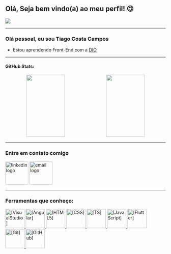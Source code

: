 ## Olá, Seja bem vindo(a) ao meu perfil! 😉

<img src="https://user-images.githubusercontent.com/74038190/225813708-98b745f2-7d22-48cf-9150-083f1b00d6c9.gif">

-------------------------------

### Olá pessoal, eu sou Tiago Costa Campos

- Estou aprendendo Front-End com a [DIO](https://www.dio.me/) 

-------------

#### GitHub Stats:
<div align="center">  
  
  <img width="49%" height="195px" src="https://github-readme-stats.vercel.app/api?username=tiagocostacampos&show_icons=true&count_private=true&title_color=80F7D4&icon_color=9d00ff&text_color=c9d1d9&bg_color=0d1117&border_color=fff0" /> 
  
  <img width="49%" height="195px" src="https://github-readme-stats.vercel.app/api/top-langs/?username=tiagocostacampos&layout=compact&title_color=80F7D4&text_color=fff&bg_color=0d1117&border_color=fff0" />
  
</div>

------------------------

### Entre em contato comigo

<a href="https://www.linkedin.com/in/tiago-campos-6b533a79/" ><img src="https://img.icons8.com/?size=100&id=108812&format=png&color=000000" height="72" alt="linkedin logo" style="display: inline-block;" /></a>
<a href="mailto:tiagocostac@gmail.com" ><img src="https://img.icons8.com/?size=100&id=109463&format=png&color=000000" height="72" alt="email logo" style="display: inline-block;" /></a>

------------------

### Ferramentas que conheço:

<div align="left">
  <a href="[Link]">
    <img alt="[VisualStudio]" height="60" width="60" src="https://raw.githubusercontent.com/marwin1991/profile-technology-icons/refs/heads/main/icons/visual_studio_code.png"> 
  </a>
  <a href="[Link]">
    <img alt="[Angular]" height="60" width="60" src="https://raw.githubusercontent.com/marwin1991/profile-technology-icons/refs/heads/main/icons/angular.png"> 
  </a>
  <a href="[Link]">
    <img alt="[HTML5]" height="60" width="60" src="https://raw.githubusercontent.com/marwin1991/profile-technology-icons/refs/heads/main/icons/html.png"> 
  </a>
  <a href="[Link]">
    <img alt="[CSS]" height="60" width="60" src="https://raw.githubusercontent.com/marwin1991/profile-technology-icons/refs/heads/main/icons/css.png"> 
  </a>
  <a href="[Link]">
    <img alt="[TS]" height="60" width="60" src="https://raw.githubusercontent.com/marwin1991/profile-technology-icons/refs/heads/main/icons/typescript.png"> 
  </a>
  <a href="[Link]">
    <img alt="[JavaScript]" height="60" width="60" src="https://raw.githubusercontent.com/marwin1991/profile-technology-icons/refs/heads/main/icons/javascript.png"> 
  </a>
  <a href="[Link]">
    <img alt="[Flutter]" height="60" width="60" src="https://raw.githubusercontent.com/marwin1991/profile-technology-icons/refs/heads/main/icons/flutter.png"> 
  </a>
  <a href="[Link]">
    <img alt="[Git]" height="60" width="60" src="https://raw.githubusercontent.com/marwin1991/profile-technology-icons/refs/heads/main/icons/git.png"> 
  </a>
  <a href="[Link]">
    <img alt="[GitHub]" height="60" width="60" src="https://raw.githubusercontent.com/marwin1991/profile-technology-icons/refs/heads/main/icons/github.png"> 
  </a>
</div>





<!--
**tiagocostacampos/tiagocostacampos** is a ✨ _special_ ✨ repository because its `README.md` (this file) appears on your GitHub profile.

Here are some ideas to get you started:

- 🔭 I’m currently working on ...
- 🌱 I’m currently learning ...
- 👯 I’m looking to collaborate on ...
- 🤔 I’m looking for help with ...
- 💬 Ask me about ...
- 📫 How to reach me: ...
- 😄 Pronouns: ...
- ⚡ Fun fact: ...
-->
